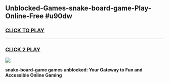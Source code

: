 
## Unblocked-Games-snake-board-game-Play-Online-Free #u90dw
<h3>
<a href="https://us.freeplayer.one?title=snake-board-game&ref=10M">CLICK TO PLAY</a></h3>
<hr>

<h3>
<a href="https://us.freeplayer.one?title=snake-board-game&ref=10M">CLICK 2 PLAY</a>
  
</h3>

<a href="https://us.freeplayer.one?title=snake-board-game&ref=10M"><img src="https://clearcache.store/games.png"></a>


**snake-board-game games unblocked: Your Gateway to Fun and Accessible Online Gaming**
